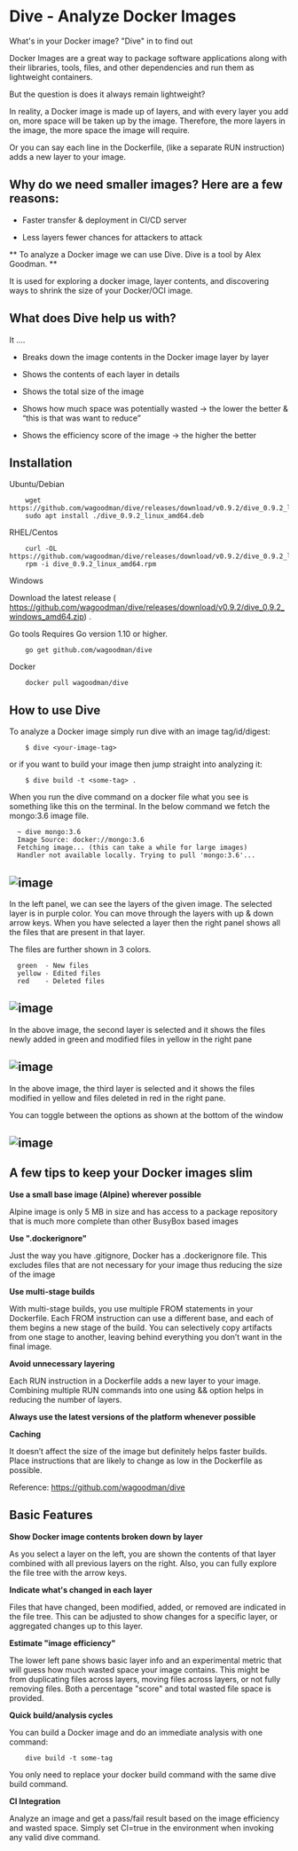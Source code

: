 # Dive - Analyze Docker Images
  
  

What's in your Docker image? "Dive" in to find out


Docker Images are a great way to package software applications along with their libraries, tools, 
files, and other dependencies and run them as lightweight containers.


But the question is does it always remain lightweight?


In reality, a Docker image is made up of layers, and with every layer you add on, more space will be taken up by the image.
Therefore, the more layers in the image, the more space the image will require.

Or you can say each line in the Dockerfile, (like a separate RUN instruction) adds a new layer to your image.

Why do we need smaller images? Here are a few reasons:
------------------------------------------------------

* Faster transfer & deployment in CI/CD server

* Less layers fewer chances for attackers to attack

** To analyze a Docker image we can use Dive. Dive is a tool by Alex Goodman. **

It is used for exploring a docker image, layer contents, and discovering ways to shrink the size of your Docker/OCI image.


What does Dive help us with?
----------------------------

It ….

*  Breaks down the image contents in the Docker image layer by layer

*  Shows the contents of each layer in details

*  Shows the total size of the image

*  Shows how much space was potentially wasted -> the lower the better & “this is that was want to reduce”

*  Shows the efficiency score of the image -> the higher the better


Installation
-------------

Ubuntu/Debian

        wget https://github.com/wagoodman/dive/releases/download/v0.9.2/dive_0.9.2_linux_amd64.deb
        sudo apt install ./dive_0.9.2_linux_amd64.deb


RHEL/Centos

        curl -OL https://github.com/wagoodman/dive/releases/download/v0.9.2/dive_0.9.2_linux_amd64.rpm
        rpm -i dive_0.9.2_linux_amd64.rpm



Windows

  Download the latest release ( https://github.com/wagoodman/dive/releases/download/v0.9.2/dive_0.9.2_windows_amd64.zip) .


Go tools Requires Go version 1.10 or higher.

        go get github.com/wagoodman/dive


Docker

        docker pull wagoodman/dive




How to use Dive
----------------

To analyze a Docker image simply run dive with an image tag/id/digest:

        $ dive <your-image-tag>


or if you want to build your image then jump straight into analyzing it:

        $ dive build -t <some-tag> .


When you run the dive command on a docker file what you see is something like this on the terminal. 
In the below command we fetch the mongo:3.6 image file.


      ~ dive mongo:3.6
      Image Source: docker://mongo:3.6
      Fetching image... (this can take a while for large images)
      Handler not available locally. Trying to pull 'mongo:3.6'...




![image](https://user-images.githubusercontent.com/50665675/182139733-5046ee8e-7112-495f-b6d8-6ed034fa874b.png)
---------------------------------------------------------------------------------------------------------------





In the left panel, we can see the layers of the given image. The selected layer is in purple color.
You can move through the layers with up & down arrow keys. When you have selected a layer then the right panel shows all the files that are present in that layer.



The files are further shown in 3 colors.

      green  - New files
      yellow - Edited files
      red    - Deleted files




![image](https://user-images.githubusercontent.com/50665675/182143146-e3649bd8-ee06-49ed-b1c8-82a75d556614.png)
-----------------------------------------------------------------------------------------------------------------





In the above image,
the second layer is selected and it shows the files newly added in green and modified files in yellow in the right pane



![image](https://user-images.githubusercontent.com/50665675/182143274-28fe321b-c54c-4453-aa9b-ba916b340636.png)
---------------------------------------------------------------------------------------------------------------





In the above image, the third layer is selected and it shows the files modified in yellow and files deleted in red in the right pane.


You can toggle between the options as shown at the bottom of the window



![image](https://user-images.githubusercontent.com/50665675/182143361-2bc18b89-026a-4e44-9a9c-c843e0270335.png)
---------------------------------------------------------------------------------------------------------------




A few tips to keep your Docker images slim
------------------------------------------


**Use a small base image (Alpine) wherever possible**


Alpine image is only 5 MB in size and has access to a package repository that is much more complete than other BusyBox based images


**Use ".dockerignore"**
   
   
Just the way you have .gitignore, Docker has a .dockerignore file.
This excludes files that are not necessary for your image thus reducing the size of the image


**Use multi-stage builds**


With multi-stage builds, you use multiple FROM statements in your Dockerfile. 
Each FROM instruction can use a different base, and each of them begins a new stage of the build. 
You can selectively copy artifacts from one stage to another, leaving behind everything you don’t want in the final image. 


**Avoid unnecessary layering**

Each RUN instruction in a Dockerfile adds a new layer to your image. 
Combining multiple RUN commands into one using && option helps in reducing the number of layers.


**Always use the latest versions of the platform whenever possible**


**Caching**

It doesn’t affect the size of the image but definitely helps faster builds. 
Place instructions that are likely to change as low in the Dockerfile as possible.


Reference:  https://github.com/wagoodman/dive


Basic Features
--------------

**Show Docker image contents broken down by layer**

As you select a layer on the left, you are shown the contents of that layer combined with all previous layers on the right. Also, you can fully explore the file tree with the arrow keys.

**Indicate what's changed in each layer**

Files that have changed, been modified, added, or removed are indicated in the file tree. This can be adjusted to show changes for a specific layer, or aggregated changes up to this layer.

**Estimate "image efficiency"**

The lower left pane shows basic layer info and an experimental metric that will guess how much wasted space your image contains. This might be from duplicating files across layers, moving files across layers, or not fully removing files. Both a percentage "score" and total wasted file space is provided.

**Quick build/analysis cycles**

You can build a Docker image and do an immediate analysis with one command: 

        dive build -t some-tag 

You only need to replace your docker build command with the same dive build command.

**CI Integration**

Analyze an image and get a pass/fail result based on the image efficiency and wasted space. 
Simply set CI=true in the environment when invoking any valid dive command.








